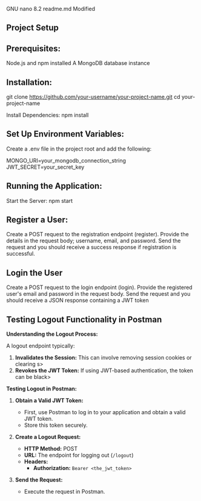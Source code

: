 GNU nano 8.2                           readme.md                            Modified
## Project Setup

## Prerequisites:

Node.js and npm  installed
A MongoDB database instance

## Installation:
git clone https://github.com/your-username/your-project-name.git
cd your-project-name

Install Dependencies:
npm install

## Set Up Environment Variables:
Create a .env file in the project root and add the following:

MONGO_URI=your_mongodb_connection_string
JWT_SECRET=your_secret_key

## Running the Application:

Start the Server:
npm start


## Register a User:

Create a POST request to the registration endpoint (register).
Provide the details in the request body; username, email, and password.
Send the request and you should receive a success response if registration is successful.

## Login the User

Create a POST request to the login endpoint (login).
Provide the registered user's email and password in the request body.
Send the request and you should receive a JSON response containing a JWT token

## Testing Logout Functionality in Postman

**Understanding the Logout Process:**

A logout endpoint typically:

1. **Invalidates the Session:** This can involve removing session cookies or clearing s>
2. **Revokes the JWT Token:** If using JWT-based authentication, the token can be black>

**Testing Logout in Postman:**

1. **Obtain a Valid JWT Token:**
   - First, use Postman to log in to your application and obtain a valid JWT token.
   - Store this token securely.

2. **Create a Logout Request:**
   - **HTTP Method:** POST
   - **URL:** The endpoint for logging out (`/logout`)
   - **Headers:**
     - **Authorization:** `Bearer <the_jwt_token>`

3. **Send the Request:**
   - Execute the request in Postman.
